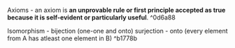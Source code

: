 Axioms - an axiom is **an unprovable rule or first principle accepted as true because it is self-evident or particularly useful**. ^0d6a88


Isomorphism - bijection (one-one and onto)
surjection - onto (every element from A has atleast one element in B) ^b1778b